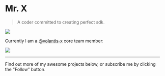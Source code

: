
# Mr. X

> A coder committed to creating perfect sdk.

<img src="https://github-readme-stats.vercel.app/api?username=xaoxuu&show_icons=true&hide_border=true">


Currently I am a [@volantis-x](https://github.com/volantis-x) core team member:

<a href="https://github.com/volantis-x/hexo-theme-volantis">
  <img src="https://github-readme-stats.vercel.app/api/pin/?username=volantis-x&repo=hexo-theme-volantis&show_owner=true" />
</a>

<br>

----

Find out more of my awesome projects below, or subscribe me by clicking the "Follow" button.
